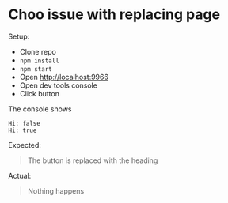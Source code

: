 # Choo issue with replacing page

Setup:

- Clone repo
- `npm install`
- `npm start`
- Open <http://localhost:9966>
- Open dev tools console
- Click button

The console shows

```
Hi: false
Hi: true
```

Expected:

> The button is replaced with the heading

Actual:

> Nothing happens
